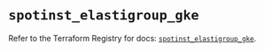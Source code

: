 # `spotinst_elastigroup_gke`

Refer to the Terraform Registry for docs: [`spotinst_elastigroup_gke`](https://registry.terraform.io/providers/spotinst/spotinst/1.160.2/docs/resources/elastigroup_gke).
